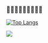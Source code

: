 ### 💮🗻🌺🎋🌸🎏🐹🎐🎴

[![Top Langs](https://github-readme-stats.vercel.app/api/top-langs/?username=junhuanchen&layout=compact)](https://github.com/anuraghazra/github-readme-stats)

![](https://github-readme-stats.vercel.app/api?username=junhuanchen&show_icons=true&title_color=009688&text_color=586069&icon_color=0366d6&bg_color=fff&include_all_commits=true&count_private=true&hide_title=true)

